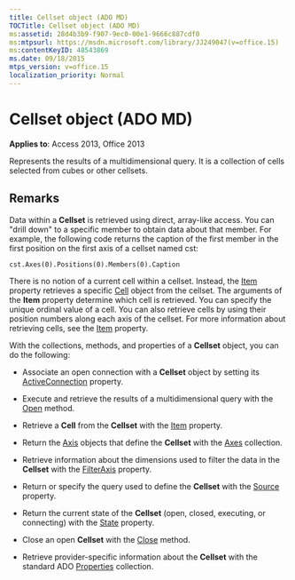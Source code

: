 ```yaml
---
title: Cellset object (ADO MD)
TOCTitle: Cellset object (ADO MD)
ms:assetid: 28d4b3b9-f907-9ec0-00e1-9666c887cdf0
ms:mtpsurl: https://msdn.microsoft.com/library/JJ249047(v=office.15)
ms:contentKeyID: 48543869
ms.date: 09/18/2015
mtps_version: v=office.15
localization_priority: Normal
---
```


# Cellset object (ADO MD)

**Applies to**: Access 2013, Office 2013

Represents the results of a multidimensional query. It is a collection of cells selected from cubes or other cellsets.

## Remarks

Data within a **Cellset** is retrieved using direct, array-like access. You can "drill down" to a specific member to obtain data about that member. For example, the following code returns the caption of the first member in the first position on the first axis of a cellset named cst:

`cst.Axes(0).Positions(0).Members(0).Caption`

There is no notion of a current cell within a cellset. Instead, the [Item](item-property-ado-md-cellset.md) property retrieves a specific [Cell](cell-object-ado-md.md) object from the cellset. The arguments of the **Item** property determine which cell is retrieved. You can specify the unique ordinal value of a cell. You can also retrieve cells by using their position numbers along each axis of the cellset. For more information about retrieving cells, see the [Item](item-property-ado-md-cellset.md) property.

With the collections, methods, and properties of a **Cellset** object, you can do the following:

  - Associate an open connection with a **Cellset** object by setting its [ActiveConnection](activeconnection-property-ado-md.md) property.

  - Execute and retrieve the results of a multidimensional query with the [Open](open-method-ado-md.md) method.

  - Retrieve a **Cell** from the **Cellset** with the [Item](item-property-ado-md-cellset.md) property.

  - Return the [Axis](axis-object-ado-md.md) objects that define the **Cellset** with the [Axes](axes-collection-ado-md.md) collection.

  - Retrieve information about the dimensions used to filter the data in the **Cellset** with the [FilterAxis](filteraxis-property-ado-md.md) property.

  - Return or specify the query used to define the **Cellset** with the [Source](source-property-ado-md.md) property.

  - Return the current state of the **Cellset** (open, closed, executing, or connecting) with the [State](state-property-ado-md.md) property.

  - Close an open **Cellset** with the [Close](close-method-ado-md.md) method.

  - Retrieve provider-specific information about the **Cellset** with the standard ADO [Properties](properties-collection-ado.md) collection.

